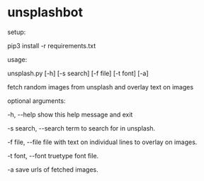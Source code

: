 # unsplashbot
setup:

pip3 install -r requirements.txt



usage: 

unsplash.py [-h] [-s search] [-f file] [-t font] [-a]

fetch random images from unsplash and overlay text on images

optional arguments:

  -h, --help            show this help message and exit

  -s search, --search   term to search for in unsplash.

  -f file, --file       file with text on individual lines to overlay on images.

  -t font, --font       truetype font file.

  -a                    save urls of fetched images.
